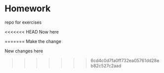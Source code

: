 # Homework
repo for  exercises

<<<<<<< HEAD
Now here

=======
Make the change

New changes here
>>>>>>> 6cd4c0d7fa0ff732ea05761dd28eb82c527c2aad
